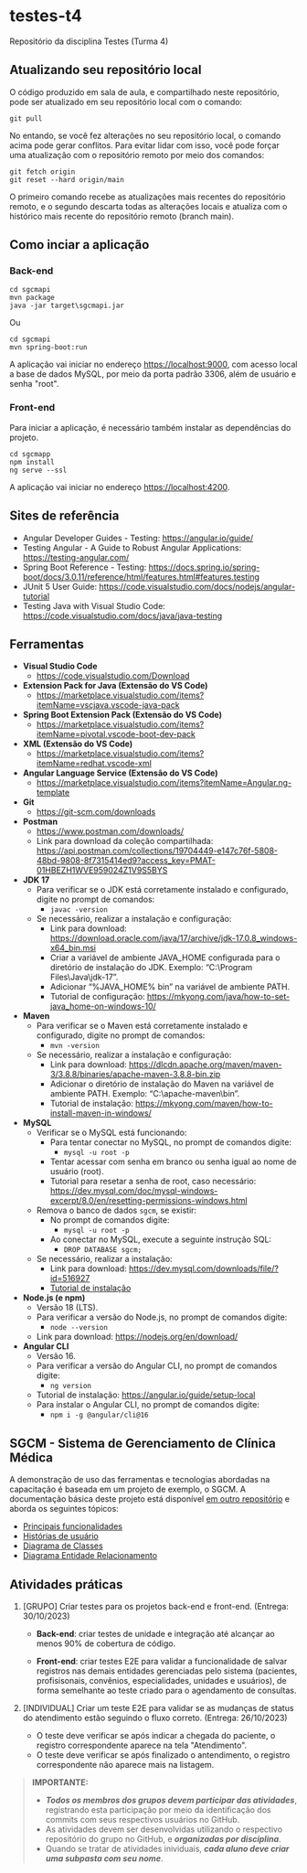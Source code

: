 # testes-t4

Repositório da disciplina Testes (Turma 4)

## Atualizando seu repositório local

O código produzido em sala de aula, e compartilhado neste repositório, pode ser atualizado em seu repositório local com o comando:

```console
git pull
```

No entando, se você fez alterações no seu repositório local, o comando acima pode gerar conflitos. Para evitar lidar com isso, você pode forçar uma atualização com o repositório remoto por meio dos comandos:

```console
git fetch origin
git reset --hard origin/main
```

O primeiro comando recebe as atualizações mais recentes do repositório remoto, e o segundo descarta todas as alterações locais e atualiza com o histórico mais recente do repositório remoto (branch main).

## Como inciar a aplicação

### Back-end

```console
cd sgcmapi
mvn package
java -jar target\sgcmapi.jar
```

Ou

```console
cd sgcmapi
mvn spring-boot:run
```

A aplicação vai iniciar no endereço <https://localhost:9000>, com acesso local a base de dados MySQL, por meio da porta padrão 3306, além de usuário e senha "root".

### Front-end

Para iniciar a aplicação, é necessário também instalar as dependências do projeto.

```console
cd sgcmapp
npm install
ng serve --ssl
```

A aplicação vai iniciar no endereço <https://localhost:4200>.

## Sites de referência

- Angular Developer Guides - Testing: <https://angular.io/guide/>
- Testing Angular - A Guide to Robust Angular Applications: <https://testing-angular.com/>
- Spring Boot Reference - Testing: <https://docs.spring.io/spring-boot/docs/3.0.11/reference/html/features.html#features.testing>
- JUnit 5 User Guide: <https://code.visualstudio.com/docs/nodejs/angular-tutorial>
- Testing Java with Visual Studio Code: <https://code.visualstudio.com/docs/java/java-testing>

## Ferramentas

- **Visual Studio Code**
  - <https://code.visualstudio.com/Download>
- **Extension Pack for Java (Extensão do VS Code)**
  - <https://marketplace.visualstudio.com/items?itemName=vscjava.vscode-java-pack>
- **Spring Boot Extension Pack (Extensão do VS Code)**
  - <https://marketplace.visualstudio.com/items?itemName=pivotal.vscode-boot-dev-pack>
- **XML (Extensão do VS Code)**
  - <https://marketplace.visualstudio.com/items?itemName=redhat.vscode-xml>
- **Angular Language Service (Extensão do VS Code)**
  - <https://marketplace.visualstudio.com/items?itemName=Angular.ng-template>
- **Git**
  - <https://git-scm.com/downloads>
- **Postman**
  - <https://www.postman.com/downloads/>
  - Link para download da coleção compartilhada: <https://api.postman.com/collections/19704449-e147c76f-5808-48bd-9808-8f7315414ed9?access_key=PMAT-01HBEZH1WVE959024Z1V9S5BYS>
- **JDK 17**
  - Para verificar se o JDK está corretamente instalado e configurado, digite no prompt de comandos:
    - ```javac -version```
  - Se necessário, realizar a instalação e configuração:
    - Link para download: <https://download.oracle.com/java/17/archive/jdk-17.0.8_windows-x64_bin.msi>
    - Criar a variável de ambiente JAVA_HOME configurada para o diretório de instalação do JDK. Exemplo: “C:\Program Files\Java\jdk-17”.
    - Adicionar “%JAVA_HOME% bin” na variável de ambiente PATH.
    - Tutorial de configuração: <https://mkyong.com/java/how-to-set-java_home-on-windows-10/>
- **Maven**
  - Para verificar se o Maven está corretamente instalado e configurado, digite no prompt de comandos:
    - ```mvn -version```
  - Se necessário, realizar a instalação e configuração:
    - Link para download: <https://dlcdn.apache.org/maven/maven-3/3.8.8/binaries/apache-maven-3.8.8-bin.zip>
    - Adicionar o diretório de instalação do Maven na variável de ambiente PATH. Exemplo: “C:\apache-maven\bin”.
    - Tutorial de instalação: <https://mkyong.com/maven/how-to-install-maven-in-windows/>
- **MySQL**
  - Verificar se o MySQL está funcionando:
    - Para tentar conectar no MySQL, no prompt de comandos digite:
      - ```mysql -u root -p```
    - Tentar acessar com senha em branco ou senha igual ao nome de usuário (root).
    - Tutorial para resetar a senha de root, caso necessário: <https://dev.mysql.com/doc/mysql-windows-excerpt/8.0/en/resetting-permissions-windows.html>
  - Remova o banco de dados ```sgcm```, se existir:
    - No prompt de comandos digite:
      - ```mysql -u root -p```
    - Ao conectar no MySQL, execute a seguinte instrução SQL:
      - ```DROP DATABASE sgcm;```
  - Se necessário, realizar a instalação:
    - Link para download: <https://dev.mysql.com/downloads/file/?id=516927>
    - [Tutorial de instalação](https://github.com/webacademyufac/tutoriais/blob/main/mysql/mysql.md)
- **Node.js (e npm)**
  - Versão 18 (LTS).
  - Para verificar a versão do Node.js, no prompt de comandos digite:
    - ```node --version```
  - Link para download: <https://nodejs.org/en/download/>
- **Angular CLI**
  - Versão 16.
  - Para verificar a versão do Angular CLI, no prompt de comandos digite:
    - ```ng version```
  - Tutorial de instalação: <https://angular.io/guide/setup-local>
  - Para instalar o Angular CLI, no prompt de comandos digite:
    - ```npm i -g @angular/cli@16```

## SGCM - Sistema de Gerenciamento de Clínica Médica

A demonstração de uso das ferramentas e tecnologias abordadas na capacitação é baseada em um projeto de exemplo, o SGCM. A documentação básica deste projeto está disponível [em outro repositório](https://github.com/webacademyufac/sgcmdocs) e aborda os seguintes tópicos:

- [Principais funcionalidades](https://github.com/webacademyufac/sgcmdocs#principais-funcionalides)
- [Histórias de usuário](https://github.com/webacademyufac/sgcmdocs#histórias-de-usuário)
- [Diagrama de Classes](https://github.com/webacademyufac/sgcmdocs#diagrama-de-classes)
- [Diagrama Entidade Relacionamento](https://github.com/webacademyufac/sgcmdocs#diagrama-entidade-relacionamento)

## Atividades práticas

1. [GRUPO] Criar testes para os projetos back-end e front-end. (Entrega: 30/10/2023)

    - **Back-end**: criar testes de unidade e integração até alcançar ao menos 90% de cobertura de código.

    - **Front-end**: criar testes E2E para validar a funcionalidade de salvar registros nas demais entidades gerenciadas pelo sistema (pacientes, profisisonais, convênios, especialidades, unidades e usuários), de forma semelhante ao teste criado para o agendamento de consultas.

2. [INDIVIDUAL] Criar um teste E2E para validar se as mudanças de status do atendimento estão seguindo o fluxo correto. (Entrega: 26/10/2023)

    - O teste deve verificar se após indicar a chegada do paciente, o registro correspondente aparece na tela "Atendimento".
    - O teste deve verificar se após finalizado o antendimento, o registro correspondente não aparece mais na listagem.

> **IMPORTANTE:**
>
> - _**Todos os membros dos grupos devem participar das atividades**_, registrando esta participação por meio da identificação dos commits com seus respectivos usuários no GitHub.
> - As atividades devem ser desenvolvidas utilizando o respectivo repositório do grupo no GitHub, e _**organizadas por disciplina**_.
> - Quando se tratar de atividades inividuais, _**cada aluno deve criar uma subpasta com seu nome**_.
